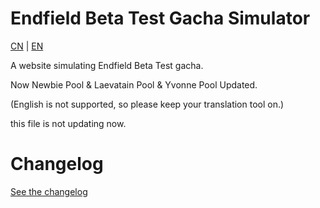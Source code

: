 # Endfield Beta Test Gacha Simulator

[CN](README.md) | [EN](README_en.md)

A website simulating Endfield Beta Test gacha.

Now Newbie Pool & Laevatain Pool & Yvonne Pool Updated.

(English is not supported, so please keep your translation tool on.)

this file is not updating now.

# Changelog

[See the changelog](update_en.md)
